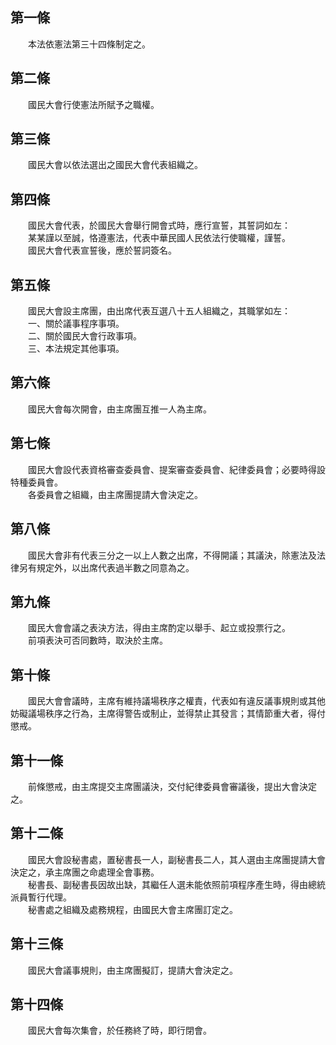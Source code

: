 第一條 
-------
　　本法依憲法第三十四條制定之。  


第二條 
-------
　　國民大會行使憲法所賦予之職權。  


第三條 
-------
　　國民大會以依法選出之國民大會代表組織之。  


第四條 
-------
　　國民大會代表，於國民大會舉行開會式時，應行宣誓，其誓詞如左：  
　　某某謹以至誠，恪遵憲法，代表中華民國人民依法行使職權，謹誓。  
　　國民大會代表宣誓後，應於誓詞簽名。  


第五條 
-------
　　國民大會設主席團，由出席代表互選八十五人組織之，其職掌如左：  
　　一、關於議事程序事項。  
　　二、關於國民大會行政事項。  
　　三、本法規定其他事項。  


第六條 
-------
　　國民大會每次開會，由主席團互推一人為主席。  


第七條 
-------
　　國民大會設代表資格審查委員會、提案審查委員會、紀律委員會；必要時得設特種委員會。  
　　各委員會之組織，由主席團提請大會決定之。  


第八條 
-------
　　國民大會非有代表三分之一以上人數之出席，不得開議；其議決，除憲法及法律另有規定外，以出席代表過半數之同意為之。  


第九條 
-------
　　國民大會會議之表決方法，得由主席酌定以舉手、起立或投票行之。  
　　前項表決可否同數時，取決於主席。  


第十條 
-------
　　國民大會會議時，主席有維持議場秩序之權責，代表如有違反議事規則或其他妨礙議場秩序之行為，主席得警告或制止，並得禁止其發言；其情節重大者，得付懲戒。  


第十一條 
---------
　　前條懲戒，由主席提交主席團議決，交付紀律委員會審議後，提出大會決定之。  


第十二條 
---------
　　國民大會設秘書處，置秘書長一人，副秘書長二人，其人選由主席團提請大會決定之，承主席團之命處理全會事務。  
　　秘書長、副秘書長因故出缺，其繼任人選未能依照前項程序產生時，得由總統派員暫行代理。  
　　秘書處之組織及處務規程，由國民大會主席團訂定之。  


第十三條 
---------
　　國民大會議事規則，由主席團擬訂，提請大會決定之。  


第十四條 
---------
　　國民大會每次集會，於任務終了時，即行閉會。